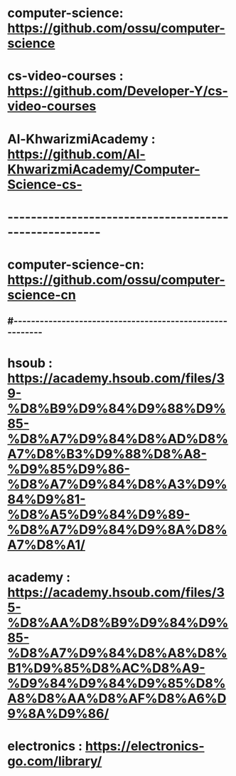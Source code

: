 # computer-science: https://github.com/ossu/computer-science
# cs-video-courses : https://github.com/Developer-Y/cs-video-courses
# Al-KhwarizmiAcademy : https://github.com/Al-KhwarizmiAcademy/Computer-Science-cs-
# ------------------------------------------------------
# computer-science-cn: https://github.com/ossu/computer-science-cn

#---------------------------------------------------------
------------------------------------------------------------
# hsoub : https://academy.hsoub.com/files/39-%D8%B9%D9%84%D9%88%D9%85-%D8%A7%D9%84%D8%AD%D8%A7%D8%B3%D9%88%D8%A8-%D9%85%D9%86-%D8%A7%D9%84%D8%A3%D9%84%D9%81-%D8%A5%D9%84%D9%89-%D8%A7%D9%84%D9%8A%D8%A7%D8%A1/
# academy : https://academy.hsoub.com/files/35-%D8%AA%D8%B9%D9%84%D9%85-%D8%A7%D9%84%D8%A8%D8%B1%D9%85%D8%AC%D8%A9-%D9%84%D9%84%D9%85%D8%A8%D8%AA%D8%AF%D8%A6%D9%8A%D9%86/
# electronics : https://electronics-go.com/library/
